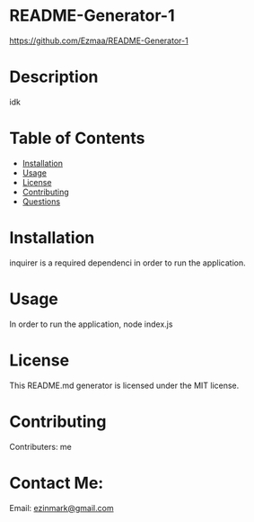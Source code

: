 # README-Generator-1
https://github.com/Ezmaa/README-Generator-1
# Description
idk
# Table of Contents
* [Installation](#installation)
* [Usage](#usage)
* [License](#license)
* [Contributing](#contributing)
* [Questions](#questions)
# Installation 
inquirer is a required dependenci in order to run the application.
# Usage
In order to run the application, node index.js
# License 
This README.md generator is licensed under the MIT license.
# Contributing 
Contributers: me
# Contact Me:
Email: ezinmark@gmail.com

